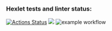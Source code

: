 ### Hexlet tests and linter status:
[![Actions Status](https://github.com/RomanKazakov1980/python-project-lvl1/workflows/hexlet-check/badge.svg)](https://github.com/RomanKazakov1980/python-project-lvl1/actions)
<a href="https://codeclimate.com/github/codeclimate/codeclimate/test_coverage"><img src="https://api.codeclimate.com/v1/badges/a99a88d28ad37a79dbf6/test_coverage" /></a>
![example workflow](https://github.com/github/docs/actions/workflows/main.yml/badge.svg)